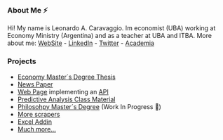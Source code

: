 ### About Me ⚡
Hi! My name is Leonardo A. Caravaggio. Im economist (UBA) working at Economy Ministry (Argentina) and as a teacher at UBA and ITBA. 
More about me: [WebSite](https://lcaravaggio.github.io/) - [LinkedIn](https://www.linkedin.com/in/leocaravaggio/) - [Twitter](https://twitter.com/leocaravaggio) - [Academia](https://uba.academia.edu/LeonardoCaravaggio)

### Projects
* [Economy Master´s Degree Thesis](https://github.com/LCaravaggio/FelicidadyEconomia)
* [News Paper](https://github.com/LCaravaggio/Noticias_y_Tensiones_Cambiarias)
* [Web Page](https://github.com/LCaravaggio/Scrapers_Web) implementing an [API](https://github.com/LCaravaggio/Scrapers_API)
* [Predictive Analysis Class Material](https://github.com/LCaravaggio/AnalisisPredictivo)
* [Philosohpy Master´s Degree](https://github.com/LCaravaggio/SobreFelicidad) (Work In Progress 🔭)
* [More scrapers](https://github.com/LCaravaggio/scrapers)
* [Excel Addin](https://github.com/LCaravaggio/LAC)
* [Much more...](https://github.com/LCaravaggio?tab=repositories)


<!--
- 🔭 I’m currently working on ...
- 🌱 I’m currently learning ...
- 👯 I’m looking to collaborate on ...
- 🤔 I’m looking for help with ...
- 💬 Ask me about ...
- 📫 How to reach me: ...
- 😄 Pronouns: ...
- ⚡ Fun fact: ...
-->
